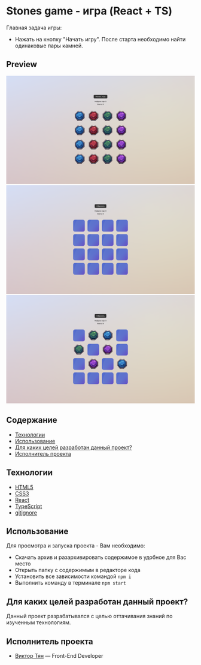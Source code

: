 # Stones game - игра (React + TS)

Главная задача игры:

- Нажать на кнопку "Начать игру". После старта необходимо найти одинаковые пары камней.

## Preview

![Stones-game preview-1](https://github.com/vityan99/stones-game/blob/main/preview-1.png)
![Stones-game preview-2](https://github.com/vityan99/stones-game/blob/main/preview-2.png)
![Stones-game preview-3](https://github.com/vityan99/stones-game/blob/main/preview-3.png)

## Содержание

- [Технологии](#технологии)
- [Использование](#использование)
- [Для каких целей разработан данный проект?](#для-каких-целей-разработан-данный-проект)
- [Исполнитель проекта](#исполнитель-проекта)

## Технологии

- [HTML5](https://html.com/html5/)
- [CSS3](https://www.w3schools.com/W3CSS/)
- [React](https://reactdev.ru/)
- [TypeScript](https://www.typescriptlang.org/)
- [gitignore](https://docs.gitignore.io/)

## Использование

Для просмотра и запуска проекта - Вам необходимо:

- Скачать архив и разархивировать содержимое в удобное для Вас место
- Открыть папку с содержимым в редакторе кода
- Установить все зависимости командой `npm i`
- Выполнить команду в терминале `npm start`

## Для каких целей разработан данный проект?

Данный проект разрабатывался с целью оттачивания знаний по изученным технологиям.

## Исполнитель проекта

- [Виктор Тян](https://t.me/vityan00) — Front-End Developer
